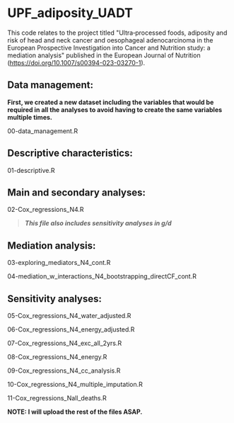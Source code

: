 # UPF_adiposity_UADT

This code relates to the project titled "Ultra‐processed foods, adiposity and risk of head and neck cancer and oesophageal adenocarcinoma in the European Prospective Investigation into Cancer and Nutrition study: a mediation analysis" published in the European Journal of Nutrition (https://doi.org/10.1007/s00394-023-03270-1).

## Data management:

**First, we created a new dataset including the variables that would be required in all the analyses to avoid having to create the same variables multiple times.**

00-data_management.R

## Descriptive characteristics:

01-descriptive.R

## Main and secondary analyses:

02-Cox_regressions_N4.R         
> **_This file also includes sensitivity analyses in g/d_**

## Mediation analysis:

03-exploring_mediators_N4_cont.R

04-mediation_w_interactions_N4_bootstrapping_directCF_cont.R

## Sensitivity analyses:

05-Cox_regressions_N4_water_adjusted.R

06-Cox_regressions_N4_energy_adjusted.R

07-Cox_regressions_N4_exc_all_2yrs.R

08-Cox_regressions_N4_energy.R

09-Cox_regressions_N4_cc_analysis.R

10-Cox_regressions_N4_multiple_imputation.R

11-Cox_regressions_Nall_deaths.R


**NOTE: I will upload the rest of the files ASAP.**
